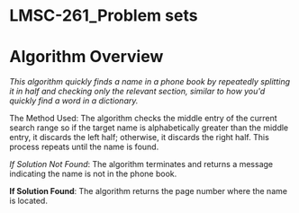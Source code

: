 # LMSC-261_Problem sets
# Algorithm Overview
*This algorithm quickly finds a name in a phone book by repeatedly splitting it in half and checking only the relevant section, similar to how you'd quickly find a word in a dictionary.*

The Method Used: The algorithm checks the middle entry of the current search range so if the target name is alphabetically greater than the middle entry, it discards the left half; otherwise, it discards the right half. This process repeats until the name is found.

*If Solution Not Found*: The algorithm terminates and returns a message indicating the name is not in the phone book.

**If Solution Found**: The algorithm returns the page number where the name is located. 
